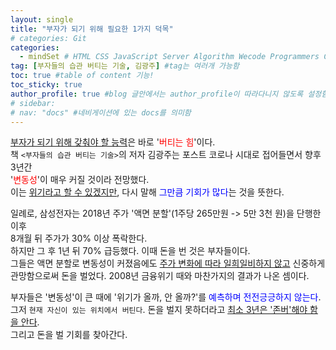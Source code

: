 ```yaml
---
layout: single
title: "부자가 되기 위해 필요한 1가지 덕목"  
# categories: Git
categories:
  - mindSet # HTML CSS JavaScript Server Algorithm Wecode Programmers CS vsCode
tag: [부자들의 습관 버티는 기술, 김광주] #tag는 여러개 가능함
toc: true #table of content 기능!
toc_sticky: true
author_profile: true #blog 글안에서는 author_profile이 따라다니지 않도록 설정함
# sidebar:
# nav: "docs" #네비게이션에 있는 docs를 의미함
---
```

<u>부자가 되기 위해 갖춰야 할 능력</u>은 바로 '<span style="color:red">버티는 힘</span>'이다.  
책 `<부자들의 습관 버티는 기술>`의 저자 김광주는 포스트 코로나 시대로 접어들면서 향후 3년간  
'<span style="color:red">변동성</span>'이 매우 커질 것이라 전망했다.  
이는 <u>위기라고 할 수 있겠지만</u>, 다시 말해 <span style="color:blue">그만큼 기회가 많다</span>는 것을 뜻한다.    

일례로, 삼성전자는 2018년 주가 '액면 분할'(1주당 265만원 -> 5만 3천 원)을 단행한 이후  
8개월 뒤 주가가 30% 이상 폭락한다.  
하지만 그 후 1년 뒤 70% 급등했다. 이때 돈을 번 것은 부자들이다.  
그들은 액면 분할로 변동성이 커졌음에도 <u>주가 변화에 따라 일희일비하지 않고</u> 신중하게  
관망함으로써 돈을 벌었다. 2008년 금융위기 때와 마찬가지의 결과가 나온 셈이다.  

부자들은 '변동성'이 큰 때에 '위기가 올까, 안 올까?'를 <span style="color:blue">예측하며 전전긍긍하지 않는다</span>.  
그저 `현재 자신이 있는 위치에서 버틴다`. 돈을 벌지 못하더라고 <u>최소 3년은 '존버'해야 함을 안다</u>.  
그리고 돈을 벌 기회를 찾아간다.  

<!-- ### 2. Link 넣기

```

유형 1: (설명어를 입력) : [gunhee's coding blog](https://gunhee-jeong.github.io/)
유형 2: (URL 자동연결) : <https://gunhee-jeong.github.io/>
유형 3: (동일 파일 내 '문단으로 이동') : [1. Header로 이동](###-1-header)

```

유형 1: (설명어를 입력) : [gunhee's coding blog](https://gunhee-jeong.github.io/)
유형 2: (URL 자동연결) : <https://gunhee-jeong.github.io/>
유형 3: (동일 파일 내 '문단으로 이동') : [1. Header로 이동](#1-header)
유형 3의 방법

1. 특수문자를 제거
2. 스페이스는 -로 바꾸고
3. 대문자는 소문자로!
   그래서 ### 1. Header -> #1-header

## Link: [google][https://www.google.com/]

### 3. 수평선

```

---

```

---

### 4. 라인 바꾸기

```

스페이스바를 2번 눌러주면 다음칸으로
이동할 수 있어요!

```

---

스페이스바를 2번 눌러주면
다음칸으로 이동할 수 있어요!

### 5. list 만들기

```

1. 1번
2. 2번
3. 3번

- 순서없는 list
  - 순서없는 list
    - 순서없는 list

```

1. 1번
2. 2번
3. 3번

- 순서없는 list
  - 순서없는 list
    - 순서없는 list

---

### 6. font 관련

```

**진하게** -> 볼드
_기울여서_ -> 이탤릭체
~~취소선~~ -> 취소선

<ul>밑줄넣기</ul> -> 밑줄
<span style="color:red">빨간 글씨</span> -> 글자색
이것이 `인라인` 입니다 -> 인라인 코드
```

**진하게** -> 볼드
_기울여서_ -> 이탤릭체
~~취소선~~ -> 취소선
<u>밑줄넣기</u> -> 밑줄
<span style="color:red">빨간 글씨</span>
이것이 `인라인` 입니다 -> 인라인 코드

---

### 7. 인용구문

```
> coding
>
> > JavaScript
> >
> > > 내가 프짱!
```

> coding
>
> > JavaScript
> >
> > > 내가 프짱!

---

### 8. 이미지 삽입

```
유형1: ('사이즈를 조절' -> HTML 태그 사용) : <img src="https://gunhee-jeong.github.io/assets/images/blogLogo.png" width="300" height="200">
유형2: (이미지 삽입 후 -> 링크 걸기)
[![이미지](https://gunhee-jeong.github.io/assets/images/blogLogo/blogLogo.png)](https://gunhee-jeong.github.io/)
```

유형1: ('사이즈를 조절' -> HTML 태그 사용) : <img src="https://gunhee-jeong.github.io/assets/images/blogLogo.png" width="300" height="200">
유형2: (이미지 삽입 후 -> 링크 걸기)
[![이미지](https://gunhee-jeong.github.io/assets/images/blogLogo.png)](https://gunhee-jeong.github.io/)

### 9. 표 만들기

```
||국어|영어|
| :--- | ---: | :--: |
|건희 | 100점 | 100점
|철수 | 100점 | 100점
```

|      |  국어 | 영어  |
| :--- | ----: | :---: |
| 건희 | 100점 | 100점 |
| 철수 | 100점 | 100점 |

> - header를 넣고 싶은 경우 ---을 사용하고 :을 이용하여 정렬에 사용함!

### 10. 토글 만들기

```
<details>
<summary>여기를 누르세요</summary>
<div markdown="1">
숨겨진 내용
</div>
</details>
```

<details>
<summary>여기를 누르세요</summary>
<div markdown="1">
숨겨진 내용
</div>
</details> -->
